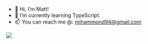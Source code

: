 - 👋 Hi, I’m Matt!
- 🌱 I’m currently learning TypeScript.
- 📫 You can reach me @: mjhammond94@gmail.com

<img src="https://github-readme-stats.vercel.app/api/top-langs?username=MattHammond94&layout=compact"/>

<!---
MattHammond94/MattHammond94 is a ✨ special ✨ repository because its `README.md` (this file) appears on your GitHub profile.
You can click the Preview link to take a look at your changes.
--->
